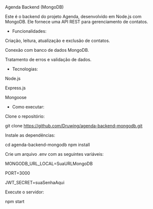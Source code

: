 Agenda Backend (MongoDB)

Este é o backend do projeto Agenda, desenvolvido em Node.js com MongoDB. Ele fornece uma API REST para gerenciamento de contatos.

- Funcionalidades:

Criação, leitura, atualização e exclusão de contatos.

Conexão com banco de dados MongoDB.

Tratamento de erros e validação de dados.

- Tecnologias:

Node.js

Express.js

Mongoose

- Como executar:

Clone o repositório:

git clone https://github.com/Druwing/agenda-backend-mongodb.git

Instale as dependências:

cd agenda-backend-mongodb
npm install

Crie um arquivo .env com as seguintes variáveis:

MONGODB_URL_LOCAL=SuaURLMongoDB

PORT=3000

JWT_SECRET=suaSenhaAqui

Execute o servidor:

npm start
